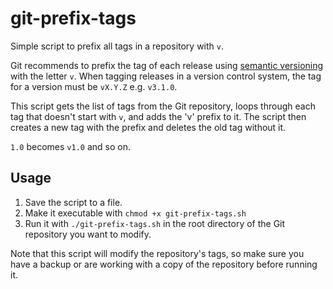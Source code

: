 # git-prefix-tags
Simple script to prefix all tags in a repository with `v`.

Git recommends to prefix the tag of each release using [semantic versioning](https://semver.org/) with the letter `v`.
When tagging releases in a version control system, the tag for a version must be `vX.Y.Z` e.g. `v3.1.0`.

This script gets the list of tags from the Git repository, loops through each tag that doesn't start with `v`, and adds the 'v' prefix to it.
The script then creates a new tag with the prefix and deletes the old tag without it.

`1.0` becomes `v1.0` and so on.

## Usage
1. Save the script to a file.
2. Make it executable with `chmod +x git-prefix-tags.sh`
3. Run it with `./git-prefix-tags.sh` in the root directory of the Git repository you want to modify.

Note that this script will modify the repository's tags, so make sure you have a backup or are working with a copy of the repository before running it.
